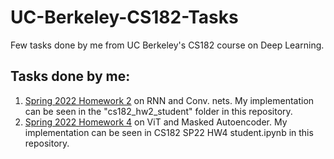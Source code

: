 # UC-Berkeley-CS182-Tasks
Few tasks done by me from UC Berkeley's CS182 course on Deep Learning.


## Tasks done by me:
1. [Spring 2022 Homework 2](https://github.com/cs182sp22/cs182_hw2_student) on RNN and Conv. nets. My implementation can be seen in the "cs182_hw2_student" folder in this repository.
2. [Spring 2022 Homework 4](https://colab.research.google.com/drive/1lLHAuIs4YW2tmG8Mhbc7VgvM7oiFev0E?usp=sharing) on ViT and Masked Autoencoder. My implementation can be seen in CS182 SP22 HW4 student.ipynb in this repository.
